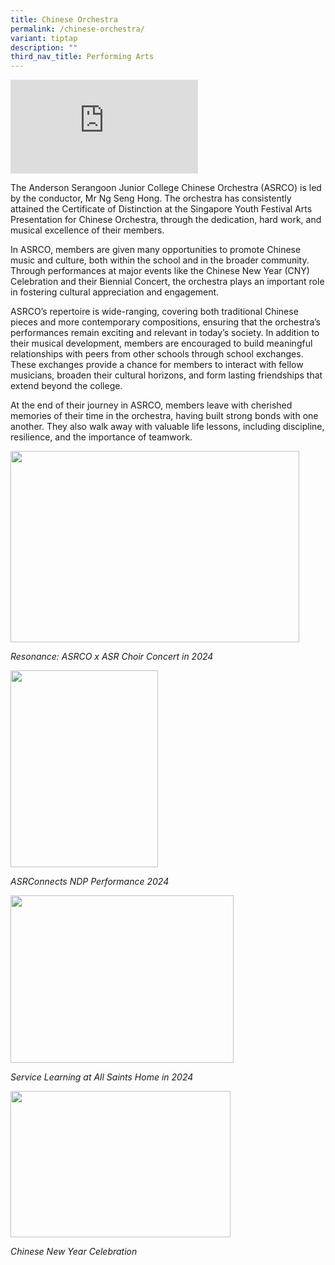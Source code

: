 ```yaml
---
title: Chinese Orchestra
permalink: /chinese-orchestra/
variant: tiptap
description: ""
third_nav_title: Performing Arts
---
```

<div class="iframe-wrapper">
<iframe allowfullscreen="true" frameborder="0" src="https://www.youtube.com/embed/PYYR79cORqQ?si=RIklzjUmx-xB2wA3"></iframe>
</div>
<p>The Anderson Serangoon Junior College Chinese Orchestra (ASRCO) is led
by the conductor, Mr Ng Seng Hong. The orchestra has consistently attained
the Certificate of Distinction at the Singapore Youth Festival Arts Presentation
for Chinese Orchestra, through the dedication, hard work, and musical excellence
of their members.</p>
<p>In ASRCO, members are given many opportunities to promote Chinese music
and culture, both within the school and in the broader community. Through
performances at major events like the Chinese New Year (CNY) Celebration
and their Biennial Concert, the orchestra plays an important role in fostering
cultural appreciation and engagement.&nbsp;</p>
<p>ASRCO’s repertoire is wide-ranging, covering both traditional Chinese
pieces and more contemporary compositions, ensuring that the orchestra’s
performances remain exciting and relevant in today’s society. In addition
to their musical development, members are encouraged to build meaningful
relationships with peers from other schools through school exchanges. These
exchanges provide a chance for members to interact with fellow musicians,
broaden their cultural horizons, and form lasting friendships that extend
beyond the college.</p>
<p>At the end of their journey in ASRCO, members leave with cherished memories
of their time in the orchestra, having built strong bonds with one another.
They also walk away with valuable life lessons, including discipline, resilience,
and the importance of teamwork.</p>
<p></p>
<div class="isomer-image-wrapper">
<img style="margin-left:0px;margin-top:0px;" height="306" width="462" src="https://lh7-rt.googleusercontent.com/docsz/AD_4nXfSe77zgM3oYPmmOTjnLdZhZUUYUhneB-BBLShPMqT-5UK7aJu8Wq8WLCMinZRs12nX5MF14XU-FWKU39wAgMMznIgezpdKgcrSaiIuqrZMO9qOAf6SZRBXPqy794wCDAG22tJ7vQOmbjJPifQ9N9w?key=qHgv1Um8IjeZKkIq9JSnJs90">
</div>
<p><em>Resonance: ASRCO x ASR Choir Concert in 2024</em>
</p>
<p></p>
<div class="isomer-image-wrapper">
<img style="margin-left:0px;margin-top:0px;" height="315" width="236" src="https://lh7-rt.googleusercontent.com/docsz/AD_4nXfj4pYTTm9rGI69hFBe32a5mPqsdrXx4xTa6l118cJyr-1OQndS8p1fs4aCjxu2sbg7V2Nm14fopsURFqkML6WOJaQIW7HkIqLNqLZgLM_wkt8jTMFO4YonFmjBBydQx5HDQdpAgtxshpmSZrf7av8?key=qHgv1Um8IjeZKkIq9JSnJs90">
</div>
<p><em>ASRConnects NDP Performance 2024</em>
</p>
<p></p>
<div class="isomer-image-wrapper">
<img style="margin-left:0px;margin-top:0px;" height="268" width="357" src="https://lh7-rt.googleusercontent.com/docsz/AD_4nXdyM6dtPFns7zg7kqpvklLHX_ipAVfQO9LXKljE5JULAdl_hQeR5PAnUgAxoUkfGBxFzSUFwlWrW3UbB32HO3-_egQ6kJue-Ic7TcpWrcHNVpb6uqLirrlHz4Y2UgXR5jOxUpBvv__MBBIMxBOwMxA?key=qHgv1Um8IjeZKkIq9JSnJs90">
</div>
<p><em>Service Learning at All Saints Home in 2024</em>
</p>
<p></p>
<div class="isomer-image-wrapper">
<img style="margin-left:0px;margin-top:0px;" height="234" width="352" src="https://lh7-rt.googleusercontent.com/docsz/AD_4nXfB8Gr44xNoRtf-gU5evkqQOIjHyOIN0BkZ3I6E0DvtWcWYQ4iXNJQXfndJUpomEKrcptqoD_n4zwg4Oww5s5xrnsFx5Q3HcQS52wyaHtsYM67l8yGpPqY0emA8yZPRn-YnquD3Uho3R8qIf9Tn4Q?key=qHgv1Um8IjeZKkIq9JSnJs90">
</div>
<p><em>Chinese New Year Celebration<br></em>
</p>